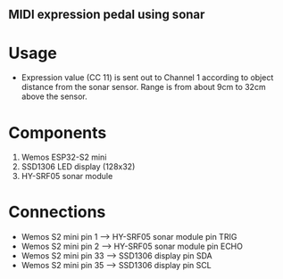 ## MIDI expression pedal using sonar

# Usage
- Expression value (CC 11) is sent out to Channel 1 according to object distance from the sonar sensor.  Range is from about 9cm to 32cm above the sensor.

# Components
1. Wemos ESP32-S2 mini
2. SSD1306 LED display (128x32)
3. HY-SRF05 sonar module

# Connections
- Wemos S2 mini pin 1  -->  HY-SRF05 sonar module pin TRIG
- Wemos S2 mini pin 2  -->  HY-SRF05 sonar module pin ECHO
- Wemos S2 mini pin 33 -->  SSD1306 display pin SDA
- Wemos S2 mini pin 35 -->  SSD1306 display pin SCL
